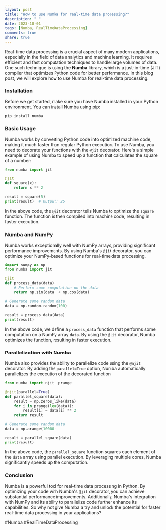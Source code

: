 ```yaml
---
layout: post
title: "How to use Numba for real-time data processing?"
description: " "
date: 2023-10-01
tags: [Numba, RealTimeDataProcessing]
comments: true
share: true
---
```


Real-time data processing is a crucial aspect of many modern applications, especially in the field of data analytics and machine learning. It requires efficient and fast computation techniques to handle large volumes of data. One such technique is using the **Numba** library, which is a just-in-time (JIT) compiler that optimizes Python code for better performance. In this blog post, we will explore how to use Numba for real-time data processing.

### Installation

Before we get started, make sure you have Numba installed in your Python environment. You can install Numba using pip:

```shell
pip install numba
```

### Basic Usage

Numba works by converting Python code into optimized machine code, making it much faster than regular Python execution. To use Numba, you need to decorate your functions with the `@jit` decorator. Here's a simple example of using Numba to speed up a function that calculates the square of a number:

```python
from numba import jit

@jit
def square(x):
    return x ** 2

result = square(5)
print(result)  # Output: 25
```

In the above code, the `@jit` decorator tells Numba to optimize the `square` function. The function is then compiled into machine code, resulting in faster execution.

### Numba and NumPy

Numba works exceptionally well with NumPy arrays, providing significant performance improvements. By using Numba's `@jit` decorator, you can optimize your NumPy-based functions for real-time data processing.

```python
import numpy as np
from numba import jit

@jit
def process_data(data):
    # Perform some computation on the data
    return np.sin(data) + np.cos(data)

# Generate some random data
data = np.random.random(100)

result = process_data(data)
print(result)
```

In the above code, we define a `process_data` function that performs some computation on a NumPy array `data`. By using the `@jit` decorator, Numba optimizes the function, resulting in faster execution.

### Parallelization with Numba

Numba also provides the ability to parallelize code using the `@njit` decorator. By adding the `parallel=True` option, Numba automatically parallelizes the execution of the decorated function.

```python
from numba import njit, prange

@njit(parallel=True)
def parallel_square(data):
    result = np.zeros_like(data)
    for i in prange(len(data)):
        result[i] = data[i] ** 2
    return result

# Generate some random data
data = np.arange(10000)

result = parallel_square(data)
print(result)
```

In the above code, the `parallel_square` function squares each element of the `data` array using parallel execution. By leveraging multiple cores, Numba significantly speeds up the computation.

### Conclusion

Numba is a powerful tool for real-time data processing in Python. By optimizing your code with Numba's `@jit` decorator, you can achieve substantial performance improvements. Additionally, Numba's integration with NumPy and its ability to parallelize code further enhance its capabilities. So why not give Numba a try and unlock the potential for faster real-time data processing in your applications?

\#Numba #RealTimeDataProcessing